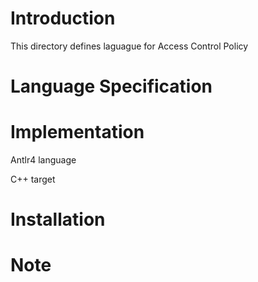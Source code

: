 # Introduction
This directory defines laguague for Access Control Policy

# Language Specification


# Implementation
Antlr4 language

C++ target


# Installation


# Note


